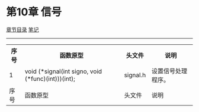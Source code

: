 <h1 id=file_func>
    第10章 信号
</h1>

[章节目录](../../README.md#title_ch10 "返回章节目录")
[笔记](notes.md "进入笔记")

---

<table>
    <tr>
        <th>序号</th><th>函数原型</th><th>头文件</th><th>说明</th>
    </tr>
    <tr>
        <td>1</td>
        <td>void (*signal(int signo, void (*func)(int)))(int);</td>
        <td>signal.h</td>
        <td>设置信号处理程序。</td>
    </tr>
    <tr>
        <td>序号</td>
        <td>函数原型</td>
        <td>头文件</td>
        <td>说明</td>
    </tr>
</table>
